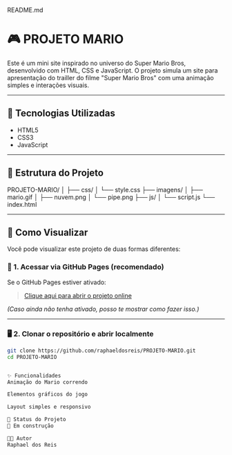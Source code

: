 README.md

# 🎮 PROJETO MARIO

Este é um mini site inspirado no universo do Super Mario Bros, desenvolvido com HTML, CSS e JavaScript. 
O projeto simula um site para apresentação do trailler do filme "Super Mario Bros" com uma animação simples e interações visuais.

---

## 🧱 Tecnologias Utilizadas

- HTML5
- CSS3
- JavaScript

---

## 📂 Estrutura do Projeto


PROJETO-MARIO/
│
├── css/
│ └── style.css
├── imagens/
│ ├── mario.gif
│ ├── nuvem.png
│ └── pipe.png
├── js/
│ └── script.js
└── index.html

---

## 🚀 Como Visualizar

Você pode visualizar este projeto de duas formas diferentes:

### 🔗 1. Acessar via GitHub Pages (recomendado)

Se o GitHub Pages estiver ativado:

> [Clique aqui para abrir o projeto online](https://raphaeldosreis.github.io/PROJETO-MARIO)

*(Caso ainda não tenha ativado, posso te mostrar como fazer isso.)*

---

### 🖥️ 2. Clonar o repositório e abrir localmente

```bash
git clone https://github.com/raphaeldosreis/PROJETO-MARIO.git
cd PROJETO-MARIO


✨ Funcionalidades
Animação do Mario correndo

Elementos gráficos do jogo

Layout simples e responsivo

📌 Status do Projeto
🚧 Em construção

👨‍💻 Autor
Raphael dos Reis
